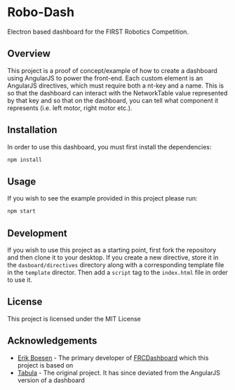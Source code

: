 # Robo-Dash
Electron based dashboard for the FIRST Robotics Competition.


## Overview

This project is a proof of concept/example of how to create a dashboard using AngularJS to power the front-end.  Each custom element is an AngularJS directives, which must require both a nt-key and a name.  This is so that the dashboard can interact with the NetworkTable value represented by that key and so that on the dashboard, you can tell what component it represents (i.e. left motor, right motor etc.).  

## Installation
In order to use this dashboard, you must first install the dependencies:
```sh
npm install
```

## Usage
If you wish to see the example provided in this project please run:
```sh
npm start
```

## Development
If you wish to use this project as a starting point, first fork the repository and then clone it to your desktop.  If you create a new directive, store it in the `dasboard/directives` directory along with a corresponding template file in the `template` director.  Then add a `script` tag to the `index.html` file in order to use it. 

## License
This project is licensed under the MIT License

## Acknowledgements
* [Erik Boesen](https://github.com/ErikBoesen) - The primary developer of [FRCDashboard](https://github.com/FRCDashboard) which this project is based on
* [Tabula](https://github.com/2729StormRobotics/Tabula) - The original project.  It has since deviated from the AngularJS version of a dashboard
